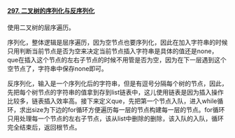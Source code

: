 #### [297. 二叉树的序列化与反序列化](https://leetcode.cn/problems/serialize-and-deserialize-binary-tree/)

使用二叉树的层序遍历。

序列化，整体逻辑是层序遍历，因为空节点也要序列化，因此在加入字符串的时候只用判断当前节点是否为空来决定当前节点插入字符串是具体的值还是none，que在插入这个节点的左右子节点的时候不用管是否为空，因为在下一层遇到这个空节点了，字符串中保存none即可。

反序列化，输入是一个序列化后的字符串，但是有逗号分隔每个树的节点，因此，先把每个树节点的字符串的值拿到存到list链表中，这儿使用链表是因为插入操作比较多，链表插入效率高。接下来定义que，先把第一个节点入队，进入while循环，求出size为下边的for循环方便遍历每一层的节点构建每一层的节点。for循环只用处理每一个节点的左右子节点，该从list中删除的删除，该入队的入队，循环完全结束后，返回根节点。
